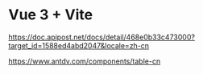 # Vue 3 + Vite

<https://doc.apipost.net/docs/detail/468e0b33c473000?target_id=1588ed4abd2047&locale=zh-cn>

<https://www.antdv.com/components/table-cn>
